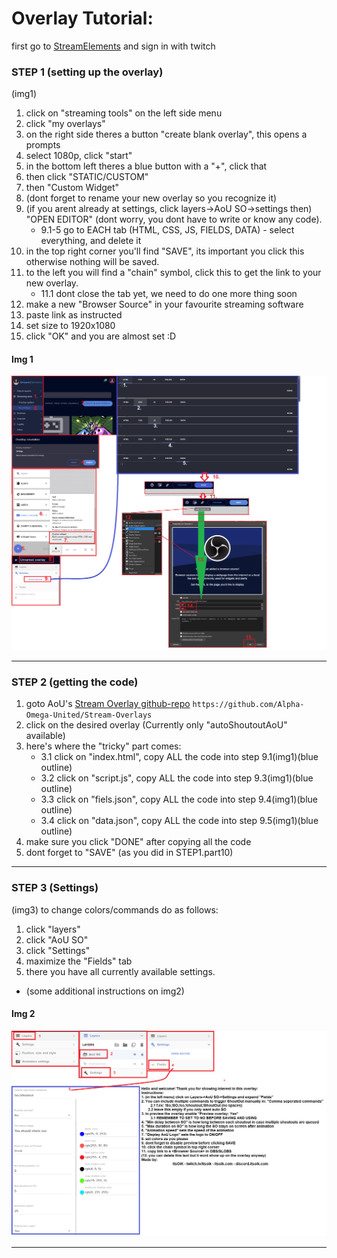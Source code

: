 # Overlay Tutorial:


first go to [StreamElements](https://www.streamelements.com) and sign in with twitch

### STEP 1 (setting up the overlay)
(img1)
1. click on "streaming tools" on the left side menu
2. click "my overlays"
3. on the right side theres a button "create blank overlay", this opens a prompts
4. select 1080p, click "start"
5. in the bottom left theres a blue button with a "+", click that
6. then click "STATIC/CUSTOM"
7. then "Custom Widget"
8. (dont forget to rename your new overlay so you recognize it)
9. (if you arent already at settings, click layers->AoU SO->settings then) "OPEN EDITOR" (dont worry, you dont have to write or know any code).
   - 9.1-5 go to EACH tab (HTML, CSS, JS, FIELDS, DATA) - select everything, and delete it
10. in the top right corner you'll find "SAVE", its important you click this otherwise nothing will be saved.
11. to the left you will find a "chain" symbol, click this to get the link to your new overlay.
    - 11.1 dont close the tab yet, we need to do one more thing soon
12. make a new "Browser Source" in your favourite streaming software
13. paste link as instructed
14. set size to 1920x1080
15. click "OK" and you are almost set :D

#### Img 1
![alt text](https://github.com/Alpha-Omega-United/Stream-Overlays/blob/main/tutorialAssets/1.png?raw=true "Logo Title Text 1")

---

### STEP 2 (getting the code)

1. goto AoU's [Stream Overlay github-repo](https://github.com/Alpha-Omega-United/Stream-Overlays) `https://github.com/Alpha-Omega-United/Stream-Overlays`
2. click on the desired overlay (Currently only "autoShoutoutAoU" available)
3. here's where the "tricky" part comes:
    -  3.1 click on "index.html", copy ALL the code into step 9.1(img1)(blue outline)
    -  3.2 click on "script.js", copy ALL the code into step 9.3(img1)(blue outline)
    -  3.3 click on "fiels.json", copy ALL the code into step 9.4(img1)(blue outline)
    -  3.4 click on "data.json", copy ALL the code into step 9.5(img1)(blue outline)
4. make sure you click "DONE" after copying all the code
5. dont forget to "SAVE" (as you did in STEP1.part10)
---
### STEP 3 (Settings)
(img3)
to change colors/commands do as follows:
1. click "layers"
2. click "AoU SO"
3. click "Settings"
4. maximize the "Fields" tab
5. there you have all currently available settings.
 -  (some additional instructions on img2)
#### Img 2
![alt text](https://github.com/Alpha-Omega-United/Stream-Overlays/blob/main/tutorialAssets/2.png?raw=true "Logo Title Text 1")

---